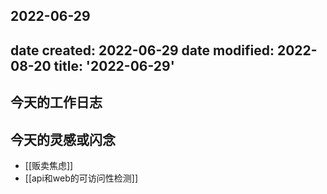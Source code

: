 2022-06-29
---
date created: 2022-06-29
date modified: 2022-08-20
title: '2022-06-29'
---

## 今天的工作日志

## 今天的灵感或闪念

- [[贩卖焦虑]]
- [[api和web的可访问性检测]]

